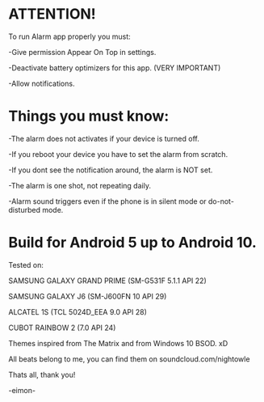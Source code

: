 # ATTENTION!

To run Alarm app properly you must:

-Give permission Appear On Top in settings.

-Deactivate battery optimizers for this app. (VERY IMPORTANT)

-Allow notifications.



# Things you must know:

-The alarm does not activates if your device is turned off.

-If you reboot your device you have to set the alarm from scratch.

-If you dont see the notification around, the alarm is NOT set.

-The alarm is one shot, not repeating daily.

-Alarm sound triggers even if the phone is in silent mode or do-not-disturbed mode.

# Build for Android 5 up to Android 10.

Tested on: 

SAMSUNG GALAXY GRAND PRIME (SM-G531F 5.1.1 API 22) 

SAMSUNG GALAXY J6 (SM-J600FN 10 API 29)

ALCATEL 1S (TCL 5024D_EEA 9.0 API 28) 

CUBOT RAINBOW 2 (7.0 API 24)

Themes inspired from The Matrix and from Windows 10 BSOD. xD

All beats belong to me, you can find them on soundcloud.com/nightowle


Thats all, thank you!

-eimon-
